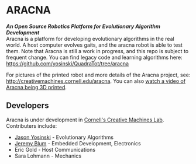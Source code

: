 ARACNA
======
**_An Open Source Robotics Platform for Evolutionary Algorithm Development_**  
Aracna is a platform for developing evolutionary algorithms in the real world.  A host computer evolves gaits, and the aracna robot is able to test them.  Note that Aracna is still a work in progress, and this repo is subject to frequent change.  You can find legacy code and learning algorithms here: https://github.com/yosinski/QuadraTot/tree/aracna

For pictures of the printed robot and more details of the Aracna project, see: http://creativemachines.cornell.edu/aracna. You can also [watch a video of Aracna being 3D printed](http://www.youtube.com/watch?v=11jYG45HGuo).


Developers
----------
Aracna is under development in [Cornell's Creative Machines Lab](http://creativemachines.cornell.edu/). Contributers include:

* [Jason Yosinski](http://yosinski.com/) - Evolutionary Algorithms
* [Jeremy Blum](http://www.jeremyblum.com/) -    Embedded Development, Electronics
* Eric Gold -      Host Communications
* Sara Lohmann -  Mechanics
